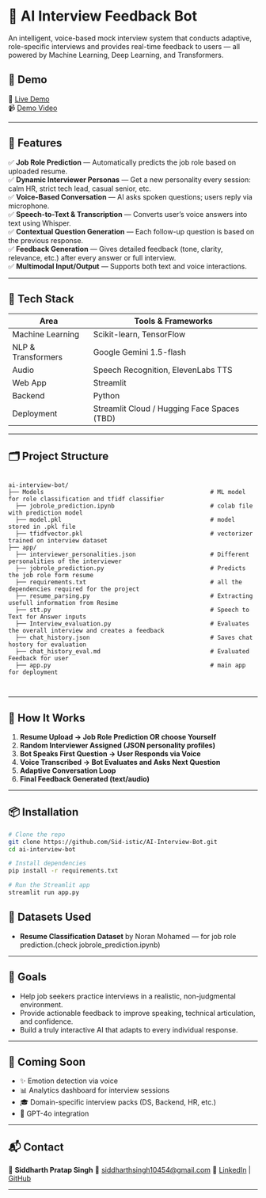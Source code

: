 # 🧠 AI Interview Feedback Bot

An intelligent, voice-based mock interview system that conducts adaptive, role-specific interviews and provides real-time feedback to users — all powered by Machine Learning, Deep Learning, and Transformers.

## 🚀 Demo
🔗 [Live Demo ](https://ai-interview-bot-sid.streamlit.app/)  
📹 [Demo Video](https://1drv.ms/v/c/6076c5e30246a584/EZSm3AHPC0BAuLjgyDycosMBkMAYVwyfuWdrV0OasUdKmQ?e=HfW8OD)

---

## 📌 Features

✅ **Job Role Prediction** — Automatically predicts the job role based on uploaded resume.  
✅ **Dynamic Interviewer Personas** — Get a new personality every session: calm HR, strict tech lead, casual senior, etc.  
✅ **Voice-Based Conversation** — AI asks spoken questions; users reply via microphone.  
✅ **Speech-to-Text & Transcription** — Converts user’s voice answers into text using Whisper.  
✅ **Contextual Question Generation** — Each follow-up question is based on the previous response.  
✅ **Feedback Generation** — Gives detailed feedback (tone, clarity, relevance, etc.) after every answer or full interview.  
✅ **Multimodal Input/Output** — Supports both text and voice interactions.

---

## 🧰 Tech Stack

| Area | Tools & Frameworks |
|------|--------------------|
| Machine Learning | Scikit-learn, TensorFlow |
| NLP & Transformers | Google Gemini 1.5-flash |
| Audio | Speech Recognition, ElevenLabs TTS |
| Web App | Streamlit |
| Backend | Python |
| Deployment | Streamlit Cloud / Hugging Face Spaces (TBD) |

---

## 🗂️ Project Structure

```

ai-interview-bot/
├── Models                                               # ML model for role classification and tfidf classifier
  ├── jobrole_prediction.ipynb                           # colab file with prediction model
  ├── model.pkl                                          # model stored in .pkl file
  ├── tfidfvector.pkl                                    # vectorizer trained on interview dataset
├── app/
  ├── interviewer_personalities.json                     # Different personalities of the interviewer 
  ├── jobrole_prediction.py                              # Predicts the job role form resume
  ├── requirements.txt                                   # all the dependencies required for the project
  ├── resume_parsing.py                                  # Extracting usefull information from Resime
  ├── stt.py                                             # Speech to Text for Answer inputs
  ├── Interview_evaluation.py                            # Evaluates the overall interview and creates a feedback
  ├── chat_history.json                                  # Saves chat hostory for evaluation
  ├── chat_history_eval.md                               # Evaluated Feedback for user
  ├── app.py                                             # main app for deployment
         


```

---

## 📄 How It Works

1. **Resume Upload → Job Role Prediction OR choose Yourself**
2. **Random Interviewer Assigned (JSON personality profiles)**
3. **Bot Speaks First Question → User Responds via Voice**
4. **Voice Transcribed → Bot Evaluates and Asks Next Question**
5. **Adaptive Conversation Loop**
6. **Final Feedback Generated (text/audio)**

---

## 📦 Installation

```bash
# Clone the repo
git clone https://github.com/Sid-istic/AI-Interview-Bot.git
cd ai-interview-bot

# Install dependencies
pip install -r requirements.txt

# Run the Streamlit app
streamlit run app.py
```

## 🧪 Datasets Used

* **Resume Classification Dataset** by Noran Mohamed — for job role prediction.(check jobrole_prediction.ipynb)

---

## 🎯 Goals

* Help job seekers practice interviews in a realistic, non-judgmental environment.
* Provide actionable feedback to improve speaking, technical articulation, and confidence.
* Build a truly interactive AI that adapts to every individual response.

---

## 🔮 Coming Soon

* ✨ Emotion detection via voice
* 📊 Analytics dashboard for interview sessions
* 🎓 Domain-specific interview packs (DS, Backend, HR, etc.)
* 🧠 GPT-4o integration

---


## 📬 Contact

👤 **Siddharth Pratap Singh**
📧 [siddharthsingh10454@gmail.com](mailto:siddharthsingh10454@gmail.com)
🔗 [LinkedIn](https://www.linkedin.com/in/siddharth-pratap-singh-5b12ba203/) | [GitHub](https://github.com/Sid-istic)

---


